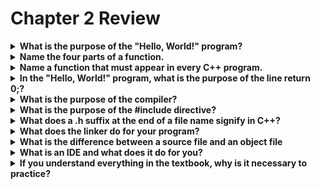 # Chapter 2 Review
<details>
    <summary><strong>What is the purpose of the "Hello, World!" program?</strong></summary>
    <p>The purpose of the "Hello, World!" program is to:</p>
    <ul>
        <li>Test the programming environment.</li>
        <li>Give an initial introduction to the "feel" of a language and how it operates.</li>
    </ul>
</details>
<details>
    <summary><strong>Name the four parts of a function.</strong></summary>
        <p>The four parts of a function are:</p>
        <ul>
            <li>A returns type: specifies what kind of result, if any, the function will return.</li>
            <li>A name: the name of the funcion.</li>
            <li>A parameter list: enclosed in parentheses, ()</li>
            <li>A function body: enclosed in curly braces, {}, lists the actions a funtion is to perform.</li>
        </ul>
</details>
<details>
    <summary><strong>Name a function that must appear in every C++ program.</strong></summary>
        <p>int main, the main function.</p>
</details>
<details>
    <summary><strong>In the "Hello, World!" program, what is the purpose of the line return 0;?</strong></summary>
        <p>A return value used on some systems (notably Unix/Linux) that is used to check whether the program succeeded. A zero returned by main() indicates that the program terminated successfully.</p>
</details>
<details>
    <summary><strong>What is the purpose of the compiler?</strong></summary>
    <p>The compiler reads source code and translates this human-readable code to machine code that can be understood by the machine.</p>
</details>
<details>
    <summary><strong>What is the purpose of the #include directive?</strong></summary>
    <p>The #include directive instructs the computer to make functions (or other contents) of the included file within the current file.</p>
</details>
<details>
    <summary><strong>What does a .h suffix at the end of a file name signify in C++?</strong></summary>
    <p>The .h suffix at the end of a file name signifies a header file which contains terms or facilities that can be used in a program.</p>
</details>
<details>
    <summary><strong>What does the linker do for your program?</strong></summary>
    <p>The linker links together the compiled object files from the compiler into a single executable.</p>
</details>
<details>
    <summary><strong>What is the difference between a source file and an object file</strong></summary>
    <p>A source file is the human readable version of a program, while an object file is the compiled machine readable version of a program.</p>
</details>
<details>
    <summary><strong>What is an IDE and what does it do for you?</strong></summary>
    <p>An IDE is an integrated/interactive development environment. An IDE provides compiling and linking of a program into a single button press and provides an editor with many helpful features such as colour coding of keywords, debugging features, and more.</p>
</details>
<details>
    <summary><strong>If you understand everything in the textbook, why is it necessary to practice?</strong></summary>
    <p>It is important to practice to develop a deep and intuitive knowledge of programming, problem solving, and logical or strategic thinking.</p>
</details>